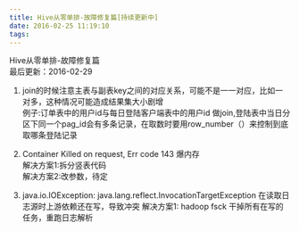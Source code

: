 ```yaml
---
title: Hive从零单排-故障修复篇[持续更新中]
date: 2016-02-25 11:19:10
tags:
---
```


Hive从零单排-故障修复篇<br/>
最后更新：2016-02-29<br/>

1. join的时候注意主表与副表key之间的对应关系，可能不是一一对应，比如一对多，这种情况可能造成结果集大小剧增<br/>
   例子:订单表中的用户id与每日登陆客户端表中的用户id 做join,登陆表中当日分区下同一个pag\_id会有多条记录，在取数时要用row_number（）来控制到底取哪条登陆记录

2. Container Killed on request, Err code 143
   爆内存<br/>
   解决方案1:拆分竖表代码<br/>
   解决方案2:改参数，待定<br/>
   
3. java.io.IOException: java.lang.reflect.InvocationTargetException
   在读取日志源时上游依赖还在写，导致冲突
   解决方案1: hadoop fsck 干掉所有在写的任务，重跑日志解析